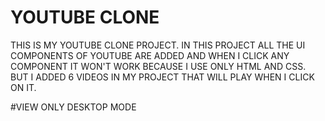 # YOUTUBE CLONE
 
 THIS IS MY YOUTUBE CLONE PROJECT. IN THIS PROJECT ALL THE UI COMPONENTS OF YOUTUBE ARE ADDED AND WHEN I CLICK ANY COMPONENT IT WON'T WORK BECAUSE I USE ONLY HTML AND CSS. BUT I ADDED 6 VIDEOS IN MY PROJECT THAT WILL PLAY WHEN I CLICK ON IT.


 #VIEW ONLY DESKTOP MODE
